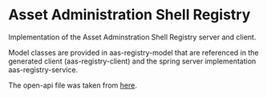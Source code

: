 # Asset Administration Shell Registry

Implementation of the Asset Adminstration Shell Registry server and client.

Model classes are provided in aas-registry-model that are referenced in the generated client (aas-registry-client) and the spring server implementation aas-registry-service.

The open-api file was taken from [here](https://api.swaggerhub.com/apis/Plattform_i40/Registry-and-Discovery/Final-Draft/swagger.yaml?resolved=true).